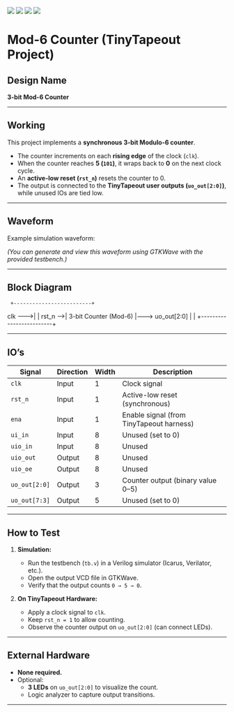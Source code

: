 ![](../../workflows/gds/badge.svg) ![](../../workflows/docs/badge.svg) ![](../../workflows/test/badge.svg) ![](../../workflows/fpga/badge.svg)

# Mod-6 Counter (TinyTapeout Project)

## Design Name
**3-bit Mod-6 Counter**

---

## Working
This project implements a **synchronous 3-bit Modulo-6 counter**.  
- The counter increments on each **rising edge** of the clock (`clk`).  
- When the counter reaches **5 (`101`)**, it wraps back to **0** on the next clock cycle.  
- An **active-low reset (`rst_n`)** resets the counter to 0.  
- The output is connected to the **TinyTapeout user outputs (`uo_out[2:0]`)**, while unused IOs are tied low.

---

## Waveform
Example simulation waveform:


*(You can generate and view this waveform using GTKWave with the provided testbench.)*

---

## Block Diagram
     +-------------------------+
clk --->| |
rst_n -->| 3-bit Counter (Mod-6) |---> uo_out[2:0]
| |
+-------------------------+

---

## IO’s

| Signal        | Direction | Width | Description                                |
|---------------|-----------|-------|--------------------------------------------|
| `clk`         | Input     | 1     | Clock signal                               |
| `rst_n`       | Input     | 1     | Active-low reset (synchronous)             |
| `ena`         | Input     | 1     | Enable signal (from TinyTapeout harness)   |
| `ui_in`       | Input     | 8     | Unused (set to 0)                          |
| `uio_in`      | Input     | 8     | Unused                                     |
| `uio_out`     | Output    | 8     | Unused                                     |
| `uio_oe`      | Output    | 8     | Unused                                     |
| `uo_out[2:0]` | Output    | 3     | Counter output (binary value 0–5)          |
| `uo_out[7:3]` | Output    | 5     | Unused (set to 0)                          |

---

## How to Test
1. **Simulation:**
   - Run the testbench (`tb.v`) in a Verilog simulator (Icarus, Verilator, etc.).
   - Open the output VCD file in GTKWave.
   - Verify that the output counts `0 → 5 → 0`.

2. **On TinyTapeout Hardware:**
   - Apply a clock signal to `clk`.
   - Keep `rst_n = 1` to allow counting.
   - Observe the counter output on `uo_out[2:0]` (can connect LEDs).

---

## External Hardware
- **None required.**  
- Optional:  
  - **3 LEDs** on `uo_out[2:0]` to visualize the count.  
  - Logic analyzer to capture output transitions.

---

